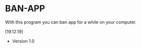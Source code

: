 # BAN-APP

With this program you can ban app for a while on your computer.

[19.12.19]
+ Version 1.0
